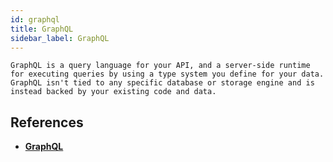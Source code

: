 ```yaml
---
id: graphql
title: GraphQL
sidebar_label: GraphQL
---
```


`GraphQL is a query language for your API, and a server-side runtime for executing queries by using a type system you define for your data. GraphQL isn't tied to any specific database or storage engine and is instead backed by your existing code and data.`



## References

* [__GraphQL__](http://graphql.org/learn/)
